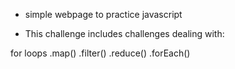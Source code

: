 - simple webpage to practice javascript

- This challenge includes challenges dealing with:

for loops
 .map()
 .filter()
 .reduce()
 .forEach()